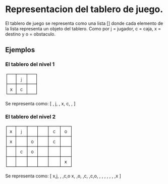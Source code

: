 # Representacion del tablero de juego.
El tablero de juego se representa como una lista [] donde cada elemento de la lista representa un objeto del tablero. 
Como por j = jugador, c = caja, x = destino y o = obstaculo.

## Ejemplos 
### El tablero del nivel 1
![Imagen del tablero del nivel 1](/imagenes/Nivel1.png)

Se representa como:
[ , j, , x, c, , ]
### El tablero del nivel 2
![Imagen del tablero del nivel 2](/imagenes/Nivel2.png)

Se representa como:
[ x,j, , ,c,o
  x, ,o, ,c, 
   ,c,o, , ,
   , , , , ,x ]